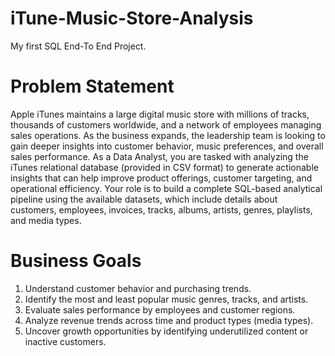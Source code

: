 # iTune-Music-Store-Analysis
My first SQL End-To End Project.

# Problem Statement
Apple iTunes maintains a large digital music store with millions of tracks, thousands of customers worldwide, and a network of employees managing sales operations. As the business expands, the leadership team is looking to gain deeper insights into customer behavior, music preferences, and overall sales performance.
As a Data Analyst, you are tasked with analyzing the iTunes relational database (provided in CSV format) to generate actionable insights that can help improve product offerings, customer targeting, and operational efficiency.
Your role is to build a complete SQL-based analytical pipeline using the available datasets, which include details about customers, employees, invoices, tracks, albums, artists, genres, playlists, and media types.

# Business Goals
1.	Understand customer behavior and purchasing trends.</br>
2.	Identify the most and least popular music genres, tracks, and artists.</br>
3.	Evaluate sales performance by employees and customer regions.</br>
4.	Analyze revenue trends across time and product types (media types).</br>
5.	Uncover growth opportunities by identifying underutilized content or inactive customers.

